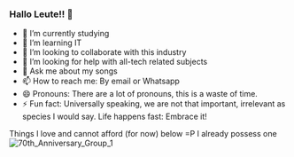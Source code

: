 ### Hallo Leute!! 👋

- 🔭 I’m currently studying
- 🌱 I’m learning IT
- 👯 I’m looking to collaborate with this industry
- 🤔 I’m looking for help with all-tech related subjects
- 💬 Ask me about my songs
- 📫 How to reach me: By email or Whatsapp
- 😄 Pronouns: There are a lot of pronouns, this is a waste of time.
- ⚡ Fun fact: Universally speaking, we are not that important, irrelevant as species I would say. Life happens fast: Embrace it!


Things I love and cannot afford (for now) below =P I already possess one
![70th_Anniversary_Group_1](https://github.com/NandoBaroni/NandoBaroni/assets/169039071/b163bdd4-b25d-411a-a711-06451cf27557)


<!--
**NandoBaroni/NandoBaroni** is a ✨ _special_ ✨ repository because its `README.md` (this file) appears on your GitHub profile.
